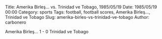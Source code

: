 Title: Amerika Birleş… vs. Trinidad ve Tobago, 1985/05/19
Date: 1985/05/19 00:00
Category: sports
Tags: football, football scores, Amerika Birleş…, Trinidad ve Tobago
Slug: amerika-birles-vs-trinidad-ve-tobago
Author: carbonero


Amerika Birleş… 1 - 0 Trinidad ve Tobago

